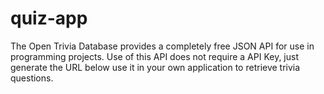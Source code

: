 # quiz-app
The Open Trivia Database provides a completely free JSON API for use in programming projects. Use of this API does not require a API Key, just generate the URL below use it in your own application to retrieve trivia questions.
